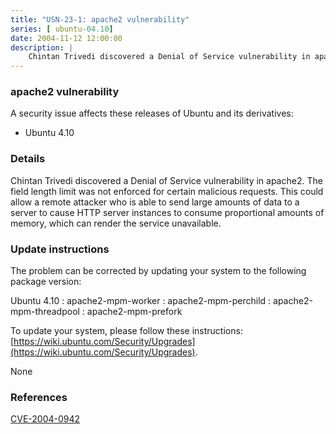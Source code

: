 ```yaml
---
title: "USN-23-1: apache2 vulnerability"
series: [ ubuntu-04.10]
date: 2004-11-12 12:00:00
description: |
    Chintan Trivedi discovered a Denial of Service vulnerability in apache2. The field length limit was not enforced for certain malicious requests. This could allow a remote attacker who is able to send large amounts of data to a server to cause HTTP server instances to consume proportional amounts of memory, which can render the service unavailable.
--- 
```

 
### apache2 vulnerability

A security issue affects these releases of Ubuntu and its derivatives:

* Ubuntu 4.10

### Details

Chintan Trivedi discovered a Denial of Service vulnerability in apache2. The field length limit was not enforced for certain malicious requests. This could allow a remote attacker who is able to send large amounts of data to a server to cause HTTP server instances to consume proportional amounts of memory, which can render the service unavailable.

### Update instructions

The problem can be corrected by updating your system to the following package version:

Ubuntu 4.10
 : apache2-mpm-worker 
 : apache2-mpm-perchild 
 : apache2-mpm-threadpool 
 : apache2-mpm-prefork 

To update your system, please follow these instructions: [https://wiki.ubuntu.com/Security/Upgrades](https://wiki.ubuntu.com/Security/Upgrades).

None

### References

 [CVE-2004-0942](http://people.ubuntu.com/~ubuntu-security/cve/CVE-2004-0942)
 
